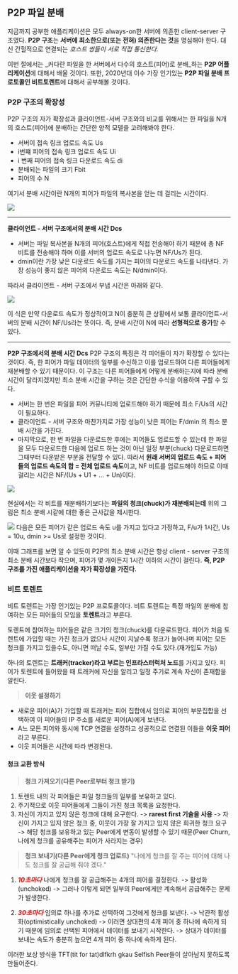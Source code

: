 ## P2P 파일 분배
지금까지 공부한 애플리케이션은 모두 always-on한 서버에 의존한 client-server 구조였다. **P2P 구조**는 **서버에 최소한으로(또는 전혀) 의존한다는 것**을 명심해야 한다. 대신 간헐적으로 연결되는 _호스트 쌍들이 서로 직접 통신한다._

이번 절에서는 _커다란 파일을 한 서버에서 다수의 호스트(피어)로 분배_하는 **P2P 어플리케이션**에 대해서 배울 것이다. 또한, 2020년대 이수 가장 인기있는 **P2P 파일 분배 프로토콜인 비트토렌트**에 대해서 공부해볼 것이다.

### P2P 구조의 확장성
P2P 구조의 자가 확장성과 클라이언트-서버 구조와의 비교를 위해서는 한 파일을 N개의 호스트(피어)에 분배하는 간단한 양적 모델을 고려해봐야 한다.

- 서버이 접속 링크 업로드 속도 Us
- i번쨰 피어의 접속 링크 업로드 속도 Ui
- i 번째 피어의 접속 링크 다운로드 속도 di
- 분배되는 파일의 크기 Fbit
- 피어의 수 N

여기서 분배 시간이란 N개의 피어가 파일의 복사본을 얻는 데 걸리는 시간이다. 

![](https://velog.velcdn.com/images/choiyoung6609/post/90bee622-916b-4761-98df-d09886f61d52/image.png)

--- 
**클라이언트 - 서버 구조에서의 분배 시간 Dcs**
- 서버는 파일 복사본을 N개의 피어(호스트)에게 직접 전송해야 하기 때문에 총 NF 비트를 전송해야 하며 이를 서버의 업로드 속도로 나누면 NF/Us가 된다.
- dmin이란 가장 낮은 다운로드 속도를 가지는 피어의 다운로드 속도를 나타낸다. 가장 성능이 좋지 않은 피어의 다운로드 속도는 N/dmin이다.

따라서 클라이언트 - 서버 구조에서 부냅 시간은 아래와 같다.

![](https://velog.velcdn.com/images/choiyoung6609/post/d439810c-5dde-4470-9289-7b1051b05590/image.png)

이 식은 만약 다운로드 속도가 정상적이고 N이 충분히 큰 상황에서 보통 클라이언트-서버의 분배 시간이 NF/Us라는 뜻이다. 즉, 분배 시간이 N에 따라 **선형적으로 증가**할 수 있다.

---
**P2P 구조에서의 분배 시간 Dcs**
P2P 구조의 특징은 각 피어들이 자가 확장할 수 있다는 것이다. 즉, 한 피어가 파일 데이터의 일부를 수신하고 이를 업로드하여 다른 피어들에게 재분배할 수 있기 때문이다.
이 구조는 다른 피어들에게 어떻게 분배하는지에 따라 분배 시간이 달라지겠지만 최소 분배 시간을 구하는 것은 간단한 수식을 이용하여 구할 수 있다.

- 서버는 한 번은 파일을 피어 커뮤니티에 업로드해야 하기 때문에 최소 F/Us의 시간이 필요하다.
- 클라이언트 - 서버 구조와 마찬가지로 가장 성능이 낮은 피어는 F/dmin 의 최소 분배 시간을 가진다.
- 마지막으로, 한 번 파일을 다운로드한 후에는 피어들도 업로드할 수 있는데 한 파일을 모두 다운로드한 다음에 업로드 하는 것이 아닌 일정 부분(chuck) 다운로드하면 그때부터 다운받은 부분을 전달할 수 있다. 따라서 **원래 서버의 업로드 속도 + 피어들의 업로드 속도의 합 = 전체 업로드 속도**이고, NF 비트를 업로드해야 하므로 이때 걸리는 시간은 NF/(Us + U1 + ... + Un)이다.

![](https://velog.velcdn.com/images/choiyoung6609/post/f9c5e3dc-b55a-472f-8c94-21b92284e083/image.png)

현실에서는 각 비트를 재분배하기보다는 **파일의 청크(chuck)가 재분배되는데** 위의 그림은 최소 분배 시같에 대한 좋은 근사값을 제시한다.

![](https://velog.velcdn.com/images/choiyoung6609/post/21344b5f-4588-4dd1-a331-1c278659c21f/image.png)
다음은 모든 피어가 같은 업로드 속도 u를 가지고 있다고 가정하고, F/u가 1시간, Us = 10u, dmin >= Us로 설정한 것이다. 

이때 그래프를 보면 알 수 있듯이 P2P의 최소 분배 시간은 항상 client - server 구조의 최소 분배 시간보다 작으며, 피어가 몇 개이든지 1시간 이하의 시간이 걸린다. **즉, P2P 구조를 가진 애플리케이션을 자가 확장성을 가진다.**

### 비트 토렌트
비트 토렌트는 가장 인기있는 P2P 프로토콜이다. 비트 토렌트는 특정 파일의 분배에 참여하는 모든 피어들의 모임을 **토렌트**라고 부른다. 

토렌트에 참여하는 피어들은 같은 크기의 청크(chuck)를 다운로드한다. 피어가 처음 토렌트에 가입할 때는 가진 청크가 없으나 시간이 지날수록 청크가 늘어나며 피어는 모든 청크를 가지고 있을수도, 아니면 떠날 수도, 일부만 가질 수도 있다.(재가입도 가능)

하나의 토렌트는 **트래커(tracker)라고 부르는 인프라스터럭처 노드**를 가지고 있다. 피어가 토렌트에 들어왔을 때 트래커에 자신을 알리고 일정 주기로 계속 자신이 존재함을 알린다. 

> **이웃 설정하기**
- 새로운 피어(A)가 가입할 때 트래커는 피어 집합에서 임의로 피어의 부분집합을 선택하여 이 피어들의 IP 주소를 새로운 피어(A)에게 보낸다. 
- A느 모든 피어와 동시에 TCP 연결을 설정하고 성공적으로 연결된 이들을 **이웃 피어**라고 부른다. 
- 이웃 피어들은 시간에 따라 변경된다.

#### 청크 교환 방식
> **청크 가져오기(다른 Peer로부터 청크 받기)**
1. 토렌트 내의 각 피어들은 파일 청크들의 일부를 보유하고 있다.
2. 주기적으로 이웃 피어들에게 그들이 가진 청크 목록을 요청한다. 
3. 자신이 가지고 있지 않은 청크에 대해 요구한다.
->  **rarest first 기술을 사용**
-> 자신이 가지고 있지 않은 청크 중, 이웃이 가장 잘 가지고 있지 않은 희귀한 청크 요구
-> 해당 청크를 보유하고 있는 Peer에게 변동이 발생할 수 있기 때문(Peer Churn, 나에게 청크를 공유해주는 피어가 사라지는 경우)

> **청크 보내기(다른 Peer에게 청크 업로드)**
"나에게 청크를 잘 주는 피어에 대해 나도 청크를 잘 공급해 줘야 겠다."
1. **_<span style="color:red">10초마다</span>_** 나에게 청크를 잘 공급해주는 4개의 피어를 결정한다. -> 활성화(unchoked)
-> 그러나 이렇게 되면 일부의 Peer에게만 계속해서 공급해주는 문제가 발생한다.

2. **_<span style="color:red">30초마다</span>_** 임의로 하나를 추가로 선택하여 그것에게 청크를 보낸다. -> 낙관적 활성화(optimistically unchoked) 
-> 이러면 상대편의 4개 피어 중 하나에 속하게 되기 때문에 임의로 선택된 피어에서 데이터를 보내기 시작한다.
-> 상대가 데이터를 보내는 속도가 충분히 높으면 4개 피어 중 하나에 속하게 된다.

이러한 보상 방식을 TFT(tit for tat)dlfkrh gkau Selfish Peer들이 살아남지 못하도록 만들어준다.

